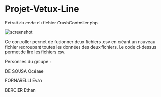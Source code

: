 ﻿# Projet-Vetux-Line
 
Extrait du code du fichier CrashController.php

![screenshot](https://user-images.githubusercontent.com/78152375/139738174-71b65f00-64ea-4e94-b43e-a9f11268bb26.PNG)

Ce controller permet de fusionner deux fichiers .csv en créant un nouveau fichier regroupant toutes les données des deux fichiers.
Le code ci-dessus permet de lire les fichiers csv.





Personnes du groupe :

DE SOUSA Océane

FORNARELLI Evan

BERCIER Ethan
